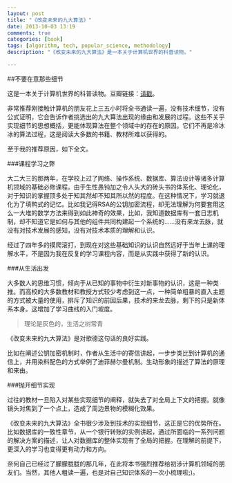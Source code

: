 ```yaml
---
layout: post
title: "《改变未来的九大算法》"
date: 2013-10-03 13:19
comments: true
categories: [book]
tags: [algorithm, tech, popular_science, methodology]
description: "《改变未来的九大算法》是一本关于计算机世界的科普读物。"

---
```


##不要在意那些细节

这是一本关于计算机世界的科普读物。豆瓣链接：[请戳](http://book.douban.com/subject/24529132/)。

非常推荐刚接触计算机的朋友花上三五小时将全书通读一遍，没有技术细节，没有公式证明，它会告诉作者挑选出的九大算法出现的缘由和发展的过程。这些不关乎实现细节的思想概括，更能体现算法在整个领域中的存在的原因。它们不再是冷冰冰的算法过程，这是阅读大多数的书籍、教材所难以获得的。

至于我的推荐原因，如下全文。

###课程学习之弊

大二大三的那两年，在学校上过了网络、操作系统、数据库、算法设计等诸多计算机领域的基础必修课程。由于生性愚钝加之令人头大的砖头书的体系化、理论化，对于知识的掌握顶多处于知其然却不知其所以然的程度。在这种情况下，学习就退化为了填鸭式的记忆。比如我记得RSA的公钥加密流程，却无法理解为何要套用这么一大堆的数学方法来得到如此神奇的效果，比如，我知道数据库有一套日志机制，却不知道它是如何与其他的组件共同构建起一个系统的……没有来龙去脉，就没有对技术发展的感知，没有对技术本质的理解和认识。

经过了四年多的摸爬滚打，到现在对这些基础知识的认识自然远好于当年上课的理解水平，不是因为我在反复的学习课程内容，而是从实践中获得了新的认识。

###从生活出发

大多数人的思维习惯，倾向于从已知的事物中衍生对新事物的认识，这是一种类推。而高校的大多数教材和教授方式较少考虑到这一点，一种简单粗暴的直入主题的方式被大量的使用，排斥了知识的前因后果，技术的来龙去脉，剩下的只是新体系本身。这增加了学习曲线的入门坡度。

> 理论是灰色的，生活之树常青

《改变未来的九大算法》是对歌德这句话的良好实践。

<!--more-->

比如在阐述公钥加密机制时，作者从生活中的寄信讲起，一步步类比到计算机的通信上，并用染料配色的方式举例了迪菲赫尔曼机制。生动形象的描述了算法的原理和来由。


###抛开细节实现


过往的教材一旦陷入对某些实现细节的阐释，就失去了对全局上下文的把握。就像镜头对焦到了一个点上，造成了周边景物的模糊化效果。

《改变未来的九大算法》全书很少涉及到技术的实现细节，这正是它的优势所在。比如数据库的一致性章节，从一个银行转账的实例讲起，通过所面临的一系列问题的解决方案的描述，让人对数据库的整体实现有了全局的把握。在理解的前提下，更深入的学习也变得更有动力和方向。

奈何自己已经过了朦朦胧胧的那几年，在此将本书强烈推荐给初涉计算机领域的朋友们。当然，其他人粗读一遍，也是对自己知识体系的一次小梳理啦;)。
